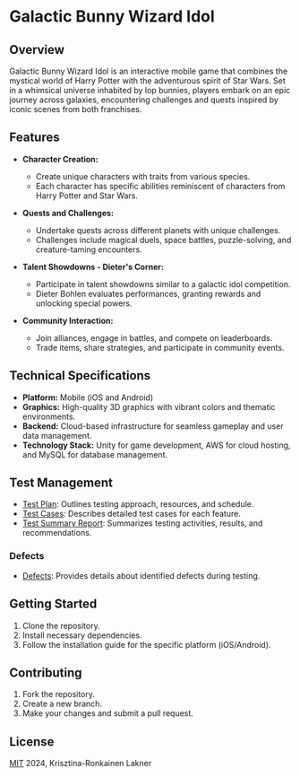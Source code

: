 # Galactic Bunny Wizard Idol

## Overview

Galactic Bunny Wizard Idol is an interactive mobile game that combines the mystical world of Harry Potter with the adventurous spirit of Star Wars. Set in a whimsical universe inhabited by lop bunnies, players embark on an epic journey across galaxies, encountering challenges and quests inspired by iconic scenes from both franchises.

## Features

- **Character Creation:**
  - Create unique characters with traits from various species.
  - Each character has specific abilities reminiscent of characters from Harry Potter and Star Wars.

- **Quests and Challenges:**
  - Undertake quests across different planets with unique challenges.
  - Challenges include magical duels, space battles, puzzle-solving, and creature-taming encounters.

- **Talent Showdowns - Dieter's Corner:**
  - Participate in talent showdowns similar to a galactic idol competition.
  - Dieter Bohlen evaluates performances, granting rewards and unlocking special powers.

- **Community Interaction:**
  - Join alliances, engage in battles, and compete on leaderboards.
  - Trade items, share strategies, and participate in community events.

## Technical Specifications

- **Platform:** Mobile (iOS and Android)
- **Graphics:** High-quality 3D graphics with vibrant colors and thematic environments.
- **Backend:** Cloud-based infrastructure for seamless gameplay and user data management.
- **Technology Stack:** Unity for game development, AWS for cloud hosting, and MySQL for database management.

## Test Management

- [Test Plan](./testplan.md): Outlines testing approach, resources, and schedule.
- [Test Cases](./testcases.md): Describes detailed test cases for each feature.
- [Test Summary Report](./testsummaryreport.md): Summarizes testing activities, results, and recommendations.

### Defects

- [Defects](./defectreport.md): Provides details about identified defects during testing.


## Getting Started

1. Clone the repository.
2. Install necessary dependencies.
3. Follow the installation guide for the specific platform (iOS/Android).

## Contributing

1. Fork the repository.
2. Create a new branch.
3. Make your changes and submit a pull request.

## License

[MIT](https://github.com/krisztipely/galactic-bunny-wizard-idol/blob/master/LICENSE) 2024, Krisztina-Ronkainen Lakner
